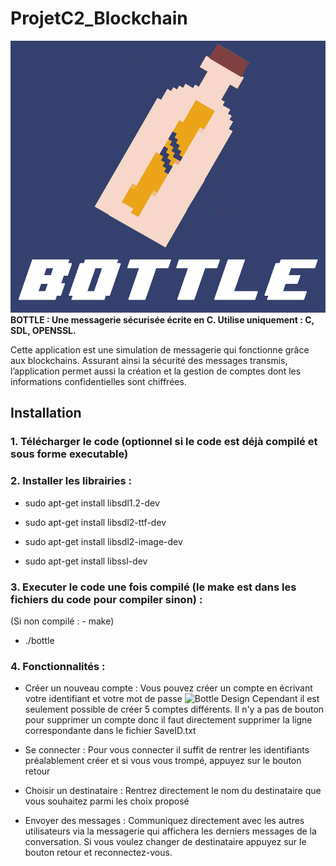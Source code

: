 # ProjetC2_Blockchain
![Bottle Design](bottle.png)
**BOTTLE : Une messagerie sécurisée écrite en C. Utilise uniquement : C, SDL, OPENSSL.**

Cette application est une simulation de messagerie qui fonctionne grâce aux blockchains. 
Assurant ainsi la sécurité des messages transmis, l’application permet aussi la création et la gestion de comptes dont les informations confidentielles sont chiffrées.

Installation
------------

### 1. Télécharger le code (optionnel si le code est déjà compilé et sous forme executable)


### 2. Installer les librairies :

- sudo apt-get install libsdl1.2-dev
- sudo apt-get install libsdl2-ttf-dev
- sudo apt-get install libsdl2-image-dev

- sudo apt-get install libssl-dev  

### 3. Executer le code une fois compilé (le make est dans les fichiers du code pour compiler sinon) :

(Si non compilé : - make)
- ./bottle

### 4. Fonctionnalités :

- Créer un nouveau compte : Vous pouvez créer un compte en écrivant votre identifiant et votre mot de passe
![Bottle Design](images/compte.bmp)
Cependant il est seulement possible de créer 5 comptes différents.
Il n'y a pas de bouton pour supprimer un compte donc il faut directement supprimer la ligne correspondante dans le fichier SaveID.txt

- Se connecter :  Pour vous connecter il suffit de rentrer les identifiants préalablement créer et si vous vous trompé, appuyez sur le bouton retour

- Choisir un destinataire : Rentrez directement le nom du destinataire que vous souhaitez parmi les choix proposé

- Envoyer des messages : Communiquez directement avec les autres utilisateurs via la messagerie qui affichera les derniers messages de la conversation. Si vous voulez changer de destinataire appuyez sur le bouton retour et reconnectez-vous.
